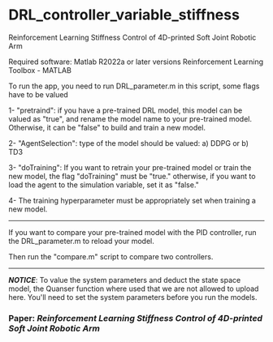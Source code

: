 # DRL_controller_variable_stiffness
Reinforcement Learning Stiffness Control of 4D-printed Soft Joint Robotic Arm


Required software: 
Matlab R2022a or later versions
Reinforcement Learning Toolbox - MATLAB

To run the app, you need to run DRL_parameter.m
in this script, some flags have to be valued 

1- "pretraind": if you have a pre-trained DRL model, this model can be valued as "true", and rename the model name to your pre-trained model.
    Otherwise, it can be "false" to build and train a new model.
    
2- "AgentSelection": type of the model should be valued: a) DDPG or b) TD3

3- "doTraining": If you want to retrain your pre-trained model or train the new model, the flag "doTraining" must be "true."
    otherwise, if you want to load the agent to the simulation variable, set it as "false."
    
4- The training hyperparameter must be appropriately set when training a new model.
_________________________________________________________

If you want to compare your pre-trained model with the PID controller, run the DRL_parameter.m to reload your model.

Then run the "compare.m" script to compare two controllers.


_____________________________________________________________
***NOTICE***: To value the system parameters and deduct the state space model, the Quanser function where used that we are not allowed to upload here.
You'll need to set the system parameters before you run the models.



### Paper: ***Reinforcement Learning Stiffness Control of 4D-printed Soft Joint Robotic Arm***
